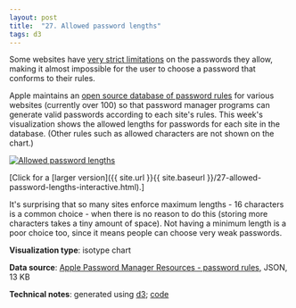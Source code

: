 ```yaml
---
layout: post
title:  "27. Allowed password lengths"
tags: d3
---
```


Some websites have [very strict limitations](https://twitter.com/SwiftOnSecurity/status/1270082231877263360) on the passwords they allow, making it almost impossible for the user to choose a password that conforms to their rules.

Apple maintains an [open source database of password rules](https://github.com/apple/password-manager-resources) for various websites (currently over 100) so that password manager programs can generate valid passwords according to each site's rules. This week's visualization shows the allowed lengths for passwords for each site in the database. (Other rules such as allowed characters are not shown on the chart.)

<a href="{{ site.url }}{{ site.baseurl }}/27-allowed-password-lengths-interactive.html"><img src="{{ site.url }}{{ site.baseurl }}/assets/img/27-allowed-password-lengths.png" alt="Allowed password lengths"/></a>

[Click for a [larger version]({{ site.url }}{{ site.baseurl }}/27-allowed-password-lengths-interactive.html).]

It's surprising that so many sites enforce maximum lengths - 16 characters is a common choice - when there is no reason to do this (storing more characters takes a tiny amount of space). Not having a minimum length is a poor choice too, since it means people can choose very weak passwords.

**Visualization type**: isotype chart

**Data source**: [Apple Password Manager Resources - password rules](https://github.com/apple/password-manager-resources/blob/main/quirks/password-rules.json), JSON, 13 KB

**Technical notes**: generated using [d3](https://d3js.org/); [code](https://github.com/tomwhite/datavision-code/tree/master/27-allowed-password-lengths)
